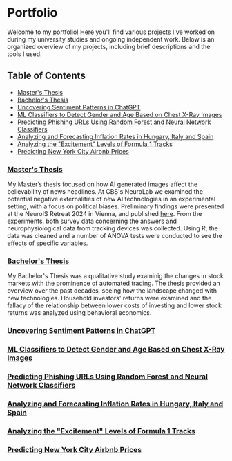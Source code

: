 # Portfolio

Welcome to my portfolio! Here you'll find various projects I've worked on during my university studies and ongoing independent work. Below is an organized overview of my projects, including brief descriptions and the tools I used.

## Table of Contents
- [Master's Thesis](#masters-thesis)
- [Bachelor's Thesis](#bachelors-thesis)
- [Uncovering Sentiment Patterns in ChatGPT](#uncovering-sentiment-patterns-in-chatgpt)
- [ML Classifiers to Detect Gender and Age Based on Chest X-Ray Images](#ml-classifiers-to-detect-gender-and-age-based-on-chest-x-ray-images)
- [Predicting Phishing URLs Using Random Forest and Neural Network Classifiers](#predicting-phishing-urls-using-random-forest-and-neural-network-classifiers)
- [Analyzing and Forecasting Inflation Rates in Hungary, Italy and Spain](#analyzing-and-forecasting-inflation-rates-in-hungary-italy-and-spain)
- [Analyzing the "Excitement" Levels of Formula 1 Tracks](#analyzing-the-excitement-levels-of-formula-1-tracks)
- [Predicting New York City Airbnb Prices](#predicting-new-york-city-airbnb-prices)




### [Master's Thesis](https://github.com/jenototh/portfolio/blob/main/university-projects/theses/msc_thesis_no_appendix.pdf)

My Master’s thesis focused on how AI generated images affect the believability of news headlines. At CBS's NeuroLab we examined the potential negative externalities of new AI technologies in an experimental setting, with a focus on political biases. Preliminary findings were presented at the NeuroIS Retreat 2024 in Vienna, and published [here](https://link.springer.com/chapter/10.1007/978-3-031-71385-9_4). From the experiments, both survey data concerning the answers and neurophysiological data from tracking devices was collected. Using R, the data was cleaned and a number of ANOVA tests were conducted to see the effects of specific variables.


### [Bachelor's Thesis](https://github.com/jenototh/portfolio/blob/main/university-projects/theses/bsc_thesis.pdf)

My Bachelor's Thesis was a qualitative study examinig the changes in stock markets with the prominence of automated trading. The thesis provided an overview over the past decades, seeing how the landscape changed with new technologies. Household investors' returns were examined and the fallacy of the relationship between lower costs of investing and lower stock returns was analyzed using behavioral economics.


### [Uncovering Sentiment Patterns in ChatGPT](https://github.com/jenototh/portfolio/tree/main/university-projects/uncovering-sentiment-patterns-in-chatgpt)



### [ML Classifiers to Detect Gender and Age Based on Chest X-Ray Images](https://github.com/jenototh/portfolio/tree/main/university-projects/chest-x-ray-classifier)



### [Predicting Phishing URLs Using Random Forest and Neural Network Classifiers](https://github.com/jenototh/portfolio/tree/main/university-projects/phishing-url-detection)



### [Analyzing and Forecasting Inflation Rates in Hungary, Italy and Spain](https://github.com/jenototh/portfolio/tree/main/university-projects/forecasting-inflation)



### [Analyzing the "Excitement" Levels of Formula 1 Tracks](https://github.com/jenototh/portfolio/tree/main/university-projects/formula1-circuit-analysis)



### [Predicting New York City Airbnb Prices](https://github.com/jenototh/portfolio/tree/main/university-projects/NY-Airbnb)


